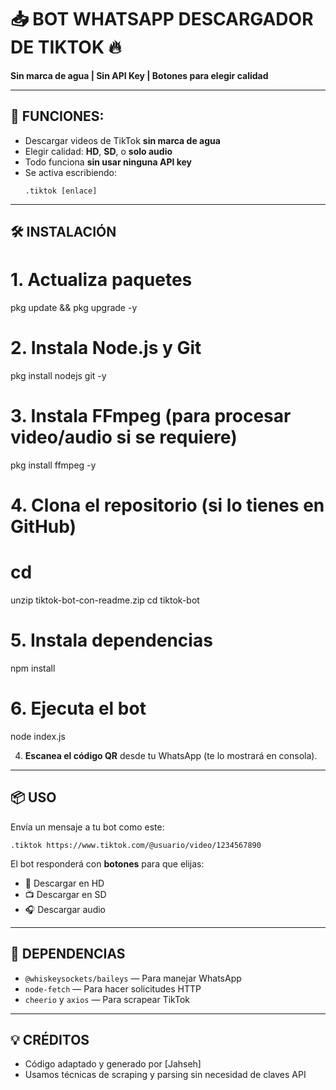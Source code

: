 # 📥 BOT WHATSAPP DESCARGADOR DE TIKTOK 🔥
**Sin marca de agua | Sin API Key | Botones para elegir calidad**

---

## 🚀 FUNCIONES:
- Descargar videos de TikTok **sin marca de agua**
- Elegir calidad: **HD**, **SD**, o **solo audio**
- Todo funciona **sin usar ninguna API key**
- Se activa escribiendo:  
  ```
  .tiktok [enlace]
  ```

---

## 🛠️ INSTALACIÓN

# 1. Actualiza paquetes
pkg update && pkg upgrade -y

# 2. Instala Node.js y Git
pkg install nodejs git -y

# 3. Instala FFmpeg (para procesar video/audio si se requiere)
pkg install ffmpeg -y

# 4. Clona el repositorio (si lo tienes en GitHub)
# 
# cd

unzip tiktok-bot-con-readme.zip
cd tiktok-bot

# 5. Instala dependencias
npm install

# 6. Ejecuta el bot
node index.js

   
4. **Escanea el código QR** desde tu WhatsApp (te lo mostrará en consola).

---

## 📦 USO

Envía un mensaje a tu bot como este:
```
.tiktok https://www.tiktok.com/@usuario/video/1234567890
```

El bot responderá con **botones** para que elijas:
- 🎥 Descargar en HD
- 📺 Descargar en SD
- 🎧 Descargar audio

---

## 🤖 DEPENDENCIAS

- `@whiskeysockets/baileys` — Para manejar WhatsApp
- `node-fetch` — Para hacer solicitudes HTTP
- `cheerio` y `axios` — Para scrapear TikTok

---

## 💡 CRÉDITOS

- Código adaptado y generado por [Jahseh]
- Usamos técnicas de scraping y parsing sin necesidad de claves API
